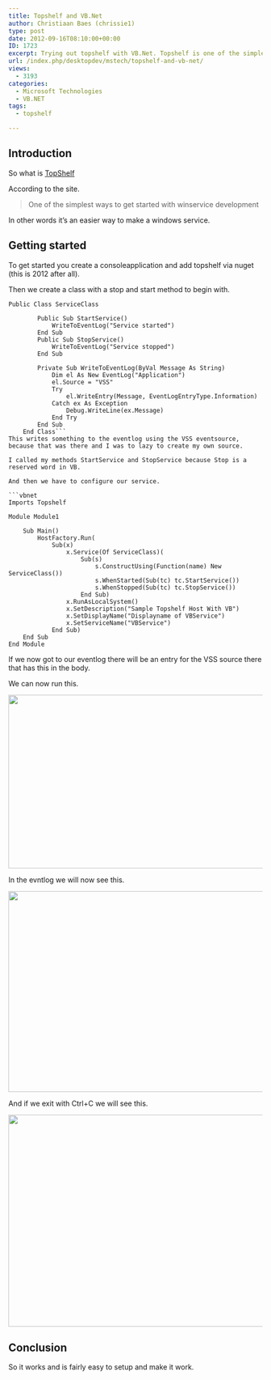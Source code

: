 ```yaml
---
title: Topshelf and VB.Net
author: Christiaan Baes (chrissie1)
type: post
date: 2012-09-16T08:10:00+00:00
ID: 1723
excerpt: Trying out topshelf with VB.Net. Topshelf is one of the simplest ways to get started with winservice development.
url: /index.php/desktopdev/mstech/topshelf-and-vb-net/
views:
  - 3193
categories:
  - Microsoft Technologies
  - VB.NET
tags:
  - topshelf

---
```

## Introduction

So what is [TopShelf][1]

According to the site.

> One of the simplest ways to get started with winservice development

In other words it&#8217;s an easier way to make a windows service.

## Getting started

To get started you create a consoleapplication and add topshelf via nuget (this is 2012 after all). 

Then we create a class with a stop and start method to begin with.

```vbnet
Public Class ServiceClass

        Public Sub StartService()
            WriteToEventLog("Service started")
        End Sub
        Public Sub StopService()
            WriteToEventLog("Service stopped")
        End Sub

        Private Sub WriteToEventLog(ByVal Message As String)
            Dim el As New EventLog("Application")
            el.Source = "VSS"
            Try
                el.WriteEntry(Message, EventLogEntryType.Information)
            Catch ex As Exception
                Debug.WriteLine(ex.Message)
            End Try
        End Sub
    End Class```
This writes something to the eventlog using the VSS eventsource, because that was there and I was to lazy to create my own source.

I called my methods StartService and StopService because Stop is a reserved word in VB.

And then we have to configure our service.

```vbnet
Imports Topshelf

Module Module1

    Sub Main()
        HostFactory.Run(
            Sub(x)
                x.Service(Of ServiceClass)(
                    Sub(s)
                        s.ConstructUsing(Function(name) New ServiceClass())
                        s.WhenStarted(Sub(tc) tc.StartService())
                        s.WhenStopped(Sub(tc) tc.StopService())
                    End Sub)
                x.RunAsLocalSystem()
                x.SetDescription("Sample Topshelf Host With VB")
                x.SetDisplayName("Displayname of VBService")
                x.SetServiceName("VBService")
            End Sub)
    End Sub
End Module
```
If we now got to our eventlog there will be an entry for the VSS source there that has this in the body.

We can now run this.

<div class="image_block">
  <a href="https://lessthandot.z19.web.core.windows.net/wp-content/uploads/users/chrissie1/topshelf/topshelf2.png?mtime=1347789945"><img alt="" src="https://lessthandot.z19.web.core.windows.net/wp-content/uploads/users/chrissie1/topshelf/topshelf2.png?mtime=1347789945" width="677" height="343" /></a>
</div>

In the evntlog we will now see this.

<div class="image_block">
  <a href="https://lessthandot.z19.web.core.windows.net/wp-content/uploads/users/chrissie1/topshelf/topshelf1.png?mtime=1347789859"><img alt="" src="https://lessthandot.z19.web.core.windows.net/wp-content/uploads/users/chrissie1/topshelf/topshelf1.png?mtime=1347789859" width="724" height="397" /></a>
</div>

And if we exit with Ctrl+C we will see this.

<div class="image_block">
  <a href="https://lessthandot.z19.web.core.windows.net/wp-content/uploads/users/chrissie1/topshelf/topshelf3.png?mtime=1347790136"><img alt="" src="https://lessthandot.z19.web.core.windows.net/wp-content/uploads/users/chrissie1/topshelf/topshelf3.png?mtime=1347790136" width="723" height="419" /></a>
</div>

## Conclusion

So it works and is fairly easy to setup and make it work.

 [1]: http://topshelf-project.com/